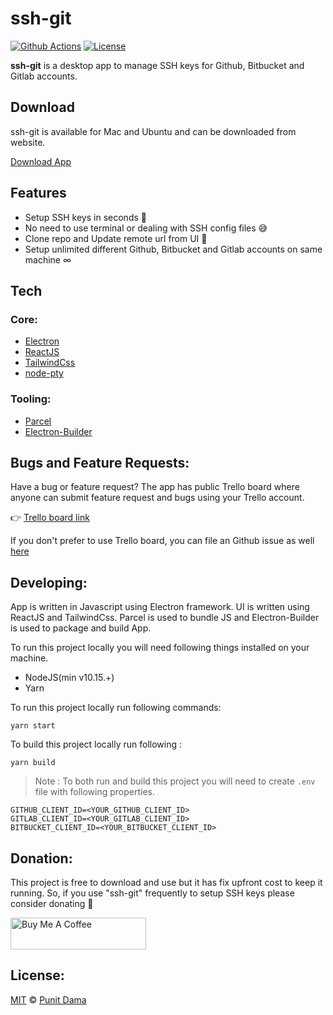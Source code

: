 # ssh-git

[![Github Actions](https://github.com/punitda/ssh-git/workflows/Release%20App/badge.svg)](https://github.com/punitda/ssh-git/actions)
[![License](https://img.shields.io/badge/MIT-LICENSE-blue)](https://github.com/punitda/ssh-git/blob/develop/LICENSE)

**ssh-git** is a desktop app to manage SSH keys for Github, Bitbucket and Gitlab accounts.
<br/>

## Download

ssh-git is available for Mac and Ubuntu and can be downloaded from website.

[Download App](https://ssh-git.app/download)

## Features

- Setup SSH keys in seconds 🚀
- No need to use terminal or dealing with SSH config files 😅
- Clone repo and Update remote url from UI 🤟
- Setup unlimited different Github, Bitbucket and Gitlab accounts on same machine ∞

## Tech

### Core:

- [Electron](https://electronjs.org/)
- [ReactJS](https://reactjs.org/)
- [TailwindCss](https://tailwindcss.com/)
- [node-pty](https://github.com/microsoft/node-pty)

### Tooling:

- [Parcel](https://parceljs.org/)
- [Electron-Builder](https://www.electron.build/)

## Bugs and Feature Requests:

Have a bug or feature request?
The app has public Trello board where anyone can submit feature request and bugs using your Trello account.

👉 [Trello board link](https://trello.com/b/iJR6Xqhj/bug-feature-tracker-for-ssh-git)

If you don't prefer to use Trello board, you can file an Github issue as well [here](/issues)

## Developing:

App is written in Javascript using Electron framework. UI is written using ReactJS and TailwindCss. Parcel is used to bundle JS and Electron-Builder is used to package and build App.

To run this project locally you will need following things installed on your machine.

- NodeJS(min v10.15.+)
- Yarn

To run this project locally run following commands:

```
yarn start
```

To build this project locally run following :

```
yarn build
```

> Note : To both run and build this project you will need to create `.env` file with following properties.

```
GITHUB_CLIENT_ID=<YOUR_GITHUB_CLIENT_ID>
GITLAB_CLIENT_ID=<YOUR_GITLAB_CLIENT_ID>
BITBUCKET_CLIENT_ID=<YOUR_BITBUCKET_CLIENT_ID>
```

## Donation:

This project is free to download and use but it has fix upfront cost to keep it running. So, if you use "ssh-git" frequently to setup SSH keys please consider donating 🙏

<img src="https://cdn.buymeacoffee.com/buttons/default-orange.png" alt="Buy Me A Coffee" style="height: 51px !important;width: 217px !important;"></a>

## License:

[MIT](LICENSE) &copy; [Punit Dama](https://punitd.dev)
